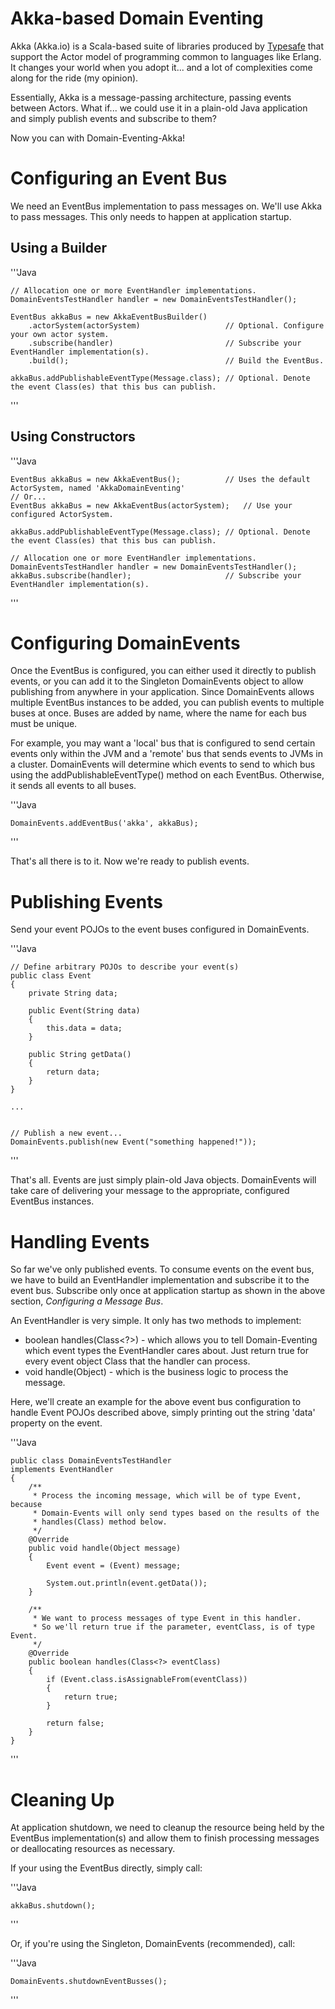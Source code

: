 Akka-based Domain Eventing
==========================

Akka (Akka.io) is a Scala-based suite of libraries produced by [Typesafe](http://www.typesafe.com) that support the Actor model of programming common to languages like Erlang.
It changes your world when you adopt it... and a lot of complexities come along for the ride (my opinion).

Essentially, Akka is a message-passing architecture, passing events between Actors.  What if... we could use it in a plain-old Java application and simply publish events and subscribe to them?

Now you can with Domain-Eventing-Akka!

Configuring an Event Bus
=========================

We need an EventBus implementation to pass messages on. We'll use Akka to pass messages. This only needs to happen at application startup.

Using a Builder
---------------

'''Java

	// Allocation one or more EventHandler implementations.
	DomainEventsTestHandler handler = new DomainEventsTestHandler();

	EventBus akkaBus = new AkkaEventBusBuilder()
		.actorSystem(actorSystem)					// Optional. Configure your own actor system.
		.subscribe(handler)							// Subscribe your EventHandler implementation(s).
	    .build();									// Build the EventBus.

	akkaBus.addPublishableEventType(Message.class);	// Optional. Denote the event Class(es) that this bus can publish.
'''

Using Constructors
------------------

'''Java

	EventBus akkaBus = new AkkaEventBus();			// Uses the default ActorSystem, named 'AkkaDomainEventing'
	// Or...
	EventBus akkaBus = new AkkaEventBus(actorSystem);	// Use your configured ActorSystem.

	akkaBus.addPublishableEventType(Message.class);	// Optional. Denote the event Class(es) that this bus can publish.

	// Allocation one or more EventHandler implementations.
	DomainEventsTestHandler handler = new DomainEventsTestHandler();
	akkaBus.subscribe(handler);						// Subscribe your EventHandler implementation(s).
'''

Configuring DomainEvents
========================

Once the EventBus is configured, you can either used it directly to publish events, or you can add it to the Singleton DomainEvents object to allow publishing from anywhere
in your application. Since DomainEvents allows multiple EventBus instances to be added, you can publish events to multiple buses at once. Buses are added by name, where the name 
for each bus must be unique.

For example, you may want a 'local' bus that is configured to send certain events only within the JVM and a 'remote' bus that sends events to JVMs in a cluster. DomainEvents will
determine which events to send to which bus using the addPublishableEventType() method on each EventBus. Otherwise, it sends all events to all buses.

'''Java

	DomainEvents.addEventBus('akka', akkaBus);
''' 

That's all there is to it. Now we're ready to publish events.

Publishing Events
=================

Send your event POJOs to the event buses configured in DomainEvents.

'''Java

	// Define arbitrary POJOs to describe your event(s)
	public class Event
	{
		private String data;

		public Event(String data)
		{
			this.data = data;
		}

		public String getData()
		{
			return data;
		}
	}

	...


	// Publish a new event...
	DomainEvents.publish(new Event("something happened!"));
'''

That's all. Events are just simply plain-old Java objects. DomainEvents will take care of delivering your message to the appropriate, configured EventBus instances.

Handling Events
===============

So far we've only published events. To consume events on the event bus, we have to build an EventHandler implementation and subscribe it to the event bus. Subscribe
only once at application startup as shown in the above section, *Configuring a Message Bus*.

An EventHandler is very simple. It only has two methods to implement:

* boolean handles(Class<?>) - which allows you to tell Domain-Eventing which event types the EventHandler cares about. Just return true for every event object Class that the handler can process.
* void handle(Object) - which is the business logic to process the message.

Here, we'll create an example for the above event bus configuration to handle Event POJOs described above, simply printing out the string 'data' property on the event.
 
'''Java

	public class DomainEventsTestHandler
	implements EventHandler
	{
		/**
		 * Process the incoming message, which will be of type Event, because
		 * Domain-Events will only send types based on the results of the
		 * handles(Class) method below.
		 */
		@Override
		public void handle(Object message)
		{
			Event event = (Event) message;

			System.out.println(event.getData());
		}

		/**
		 * We want to process messages of type Event in this handler.
		 * So we'll return true if the parameter, eventClass, is of type Event.
		 */
		@Override
		public boolean handles(Class<?> eventClass)
		{
			if (Event.class.isAssignableFrom(eventClass))
			{
				return true;
			}
			
			return false;
		}		
	}
'''

Cleaning Up
===========

At application shutdown, we need to cleanup the resource being held by the EventBus implementation(s) and allow them to finish processing messages or deallocating resources
as necessary.

If your using the EventBus directly, simply call:

'''Java

	akkaBus.shutdown();
'''

Or, if you're using the Singleton, DomainEvents (recommended), call:

'''Java

	DomainEvents.shutdownEventBusses();
'''
